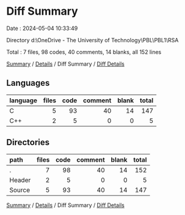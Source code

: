# Diff Summary

Date : 2024-05-04 10:33:49

Directory d:\\OneDrive - The University of Technology\\PBL\\PBL1\\RSA

Total : 7 files,  98 codes, 40 comments, 14 blanks, all 152 lines

[Summary](results.md) / [Details](details.md) / Diff Summary / [Diff Details](diff-details.md)

## Languages
| language | files | code | comment | blank | total |
| :--- | ---: | ---: | ---: | ---: | ---: |
| C | 5 | 93 | 40 | 14 | 147 |
| C++ | 2 | 5 | 0 | 0 | 5 |

## Directories
| path | files | code | comment | blank | total |
| :--- | ---: | ---: | ---: | ---: | ---: |
| . | 7 | 98 | 40 | 14 | 152 |
| Header | 2 | 5 | 0 | 0 | 5 |
| Source | 5 | 93 | 40 | 14 | 147 |

[Summary](results.md) / [Details](details.md) / Diff Summary / [Diff Details](diff-details.md)